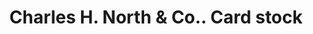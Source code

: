 ---
doi: 10.7916/D8SR0BG5
date_other: '1900'
date_other_textual: 1900-1909
form: printed ephemera
genre:
- Card stock
name:
- Charles H. North & Co.
object_in_context_url: https://biggert.cul.columbia.edu/items/view/ave_biggert_00355
subject_hierarchical_geographic:
- Boston, Massachusetts, United States
subject_name:
- Charles H. North & Co.
title: Charles H. North & Co.. Card stock
sort_title: Charles H. North & Co.. Card stock
call_number: ave_biggert_00355
coordinates:
- 42.35805555555556,-71.06361111111111
pid: ave_biggert_00355
identifiers: ave_biggert_00355
thumbnail: https://derivativo-2.library.columbia.edu/iiif/2/ldpd:344057/full/!256,256/0/native.jpg
permalink: /biggert/ave_biggert_00355/
layout: iiif-image-page
---
